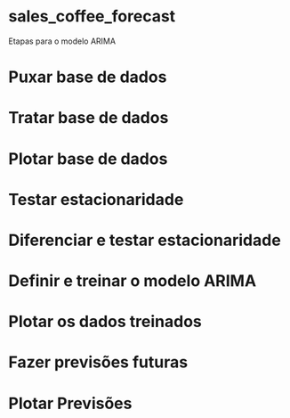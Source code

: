 # sales_coffee_forecast

Etapas para o modelo ARIMA
# Puxar base de dados
# Tratar base de dados
# Plotar base de dados
# Testar estacionaridade
# Diferenciar e testar estacionaridade 
# Definir e treinar o modelo ARIMA
# Plotar os dados treinados
# Fazer previsões futuras
# Plotar Previsões